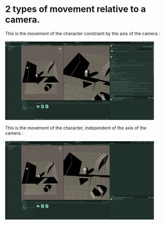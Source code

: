 # 2 types of movement relative to a camera.
 
 This is the movement of the character constraint by the axis of the camera : 
 
![](move-constraint.gif)

This is the movement of the character, independent of the axis of the camera : 

![](move-free.gif)
